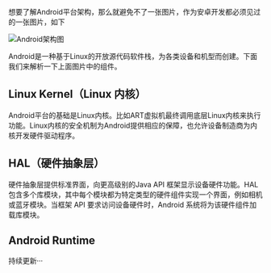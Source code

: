 想要了解Android平台架构，那么就避免不了一张图片，作为安卓开发都必须见过的一张图片，如下

![Android架构图](https://developer.android.google.cn/guide/platform/images/android-stack_2x.png)

Android是一种基于Linux的开放源代码软件栈，为各类设备和机型而创建。下面我们来解析一下上面图片中的组件。

## Linux Kernel（Linux 内核）

Android平台的基础是Linux内核。比如ART虚拟机最终调用底层Linux内核来执行功能。Linux内核的安全机制为Android提供相应的保障，也允许设备制造商为内核开发硬件驱动程序。

## HAL（硬件抽象层）

硬件抽象层提供标准界面，向更高级别的Java API 框架显示设备硬件功能。HAL 包含多个库模块，其中每个模块都为特定类型的硬件组件实现一个界面，例如相机或蓝牙模块。当框架 API 要求访问设备硬件时，Android 系统将为该硬件组件加载库模块。

## Android Runtime

持续更新···